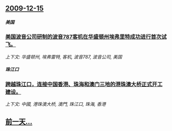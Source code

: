 ## [2009-12-15](/zh/news/2009/12/15/index.md)

##### 美国
### [美国波音公司研制的波音787客机在华盛顿州埃弗里特成功进行首次试飞。](/zh/news/2009/12/15/美国波音公司研制的波音787客机在华盛顿州埃弗里特成功进行首次试飞.md)
_上下文: 华盛顿州, 埃弗雷特, 客机, 波音787, 波音公司, 美国_

##### 珠江口
### [跨越珠江口，连接中国香港、珠海和澳门三地的港珠澳大桥正式开工建设。](/zh/news/2009/12/15/跨越珠江口-连接中国香港-珠海和澳门三地的港珠澳大桥正式开工建设.md)
_上下文: 中國, 港珠澳大桥, 澳門, 珠江口, 珠海, 香港_

## [前一天...](/zh/news/2009/12/14/index.md)

